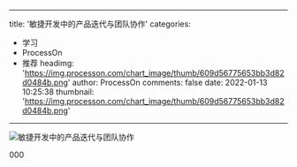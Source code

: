 
---
title: '敏捷开发中的产品迭代与团队协作'
categories: 
 - 学习
 - ProcessOn
 - 推荐
headimg: 'https://img.processon.com/chart_image/thumb/609d56775653bb3d82d0484b.png'
author: ProcessOn
comments: false
date: 2022-01-13 10:25:38
thumbnail: 'https://img.processon.com/chart_image/thumb/609d56775653bb3d82d0484b.png'
---

<div>   
<img class="thumb" alt="敏捷开发中的产品迭代与团队协作" src="https://img.processon.com/chart_image/thumb/609d56775653bb3d82d0484b.png" referrerpolicy="no-referrer">
<p>000</p>  
</div>
            